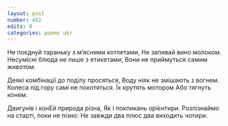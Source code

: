 ```yaml
---
layout: post
number: 452
edits: 8
categories: poems ukr
---
```


Не поєднуй тараньку з м’ясними котлетами,
Не запивай вино молоком.
Несумісні блюда не лише з етикетами,
Вони не приймуться самим животом.

Деякі комбінації до поділу просяться,
Воду ніяк не змішають з вогнем.
Колеса під гору самі не покотяться.
Їх крутять мотором 
Або тягнуть конем.

Двигунів і конЕй природа різна,
Як і покликань орієнтири.
Розпізнаймо на старті, поки не пізно:
Не завжди два плюс два виходить чотири.
